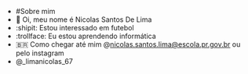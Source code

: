- #Sobre mim
- :moyai:  Oi, meu nome é Nicolas Santos De Lima
- :shipit: Estou interessado em futebol
- :trollface: Eu estou aprendendo informática
- :brazil: Como chegar até mim @nicolas.santos.lima@escola.pr.gov.br ou pelo instagram
- @_limanicolas_67
